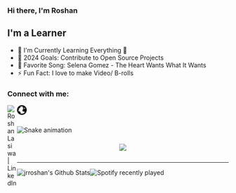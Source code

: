 ### Hi there, I'm Roshan

## I'm a Learner
- 🍒 I'm Currently Learning Everything 🤣
- 🥅 2024 Goals: Contribute to Open Source Projects
- 🎵 Favorite Song: Selena Gomez - The Heart Wants What It Wants
- ⚡ Fun Fact: I love to make Video/ B-rolls

### Connect with me:

[<img aligh="left" alt="roshanlasiwa.com.np" width="22px" src="https://raw.githubusercontent.com/iconic/open-iconic/master/svg/globe.svg"/>][website]
[<img align="left" alt="RoshanLasiwa | LinkedIn" width="22px" src="https://cdn.jsdelivr.net/npm/simple-icons@v3/icons/linkedin.svg" />][linkedin]

<!-- <details>
  <summary>:zap: Github Stats</summary>

  []

</details> -->

###

<img src="https://raw.githubusercontent.com/jrroshan/jrroshan/output/snake.svg" alt="Snake animation" />

###

<div align="center">
  <img src="https://profile-counter.glitch.me/jrroshan/count.svg?"  />
</div>

###

---

<img align="left" alt="jrroshan's Github Stats" src="https://github-readme-stats-git-master.jrroshan.vercel.app//api?username=jrroshan&show_icons=true&hide_border=true" />

![Spotify recently played](https://spotify-recently-played-readme.vercel.app/api?user=jeffreyca16&count=1)

[website]: https://roshanlasiwa.com.np
[linkedin]: https://www.linkedin.com/in/roshan-lasiwa-3384651a2/
